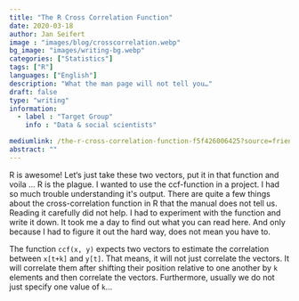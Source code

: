 ```yaml
---
title: "The R Cross Correlation Function"
date: 2020-03-18
author: Jan Seifert
image : "images/blog/crosscorrelation.webp"
bg_image: "images/writing-bg.webp"
categories: ["Statistics"]
tags: ["R"]
languages: ["English"]
description: "What the man page will not tell you…"
draft: false
type: "writing"
information:
  - label : "Target Group"
    info : "Data & social scientists"

mediumlink: /the-r-cross-correlation-function-f5f426006425?source=friends_link&sk=60e3a85df26d2eebd0c47ab84c3407c0
abstract: ""
---
```


R is awesome! Let‘s just take these two vectors, put it in that function and voila … R is the plague. I wanted to use the ccf-function in a project. I had so much trouble understanding it's output. There are quite a few things about the cross-correlation function in R that the manual does not tell us. Reading it carefully did not help. I had to experiment with the function and write it down. It took me a day to find out what you can read here. And only because I had to figure it out the hard way, does not mean you have to.

The function `ccf(x, y)` expects two vectors to estimate the correlation between `x[t+k]` and `y[t]`. That means, it will not just correlate the vectors. It will correlate them after shifting their position relative to one another by `k` elements and then correlate the vectors. Furthermore, usually we do not just specify one value of `k`... 

